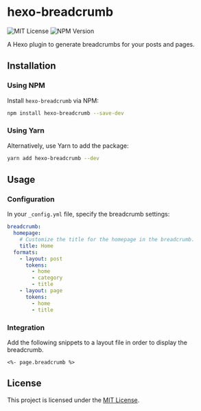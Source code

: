 # hexo-breadcrumb

![MIT License](https://img.shields.io/npm/l/hexo-breadcrumb?style=social)
![NPM Version](https://img.shields.io/npm/v/hexo-breadcrumb?style=social)

A Hexo plugin to generate breadcrumbs for your posts and pages.

## Installation

### Using NPM
Install `hexo-breadcrumb` via NPM:

```bash
npm install hexo-breadcrumb --save-dev
```

### Using Yarn
Alternatively, use Yarn to add the package:

```bash
yarn add hexo-breadcrumb --dev
```

## Usage

### Configuration
In your `_config.yml` file, specify the breadcrumb settings:

```yaml
breadcrumb:
  homepage:
    # Customize the title for the homepage in the breadcrumb.
    title: Home
  formats:
    - layout: post
      tokens:
        - home
        - category
        - title
    - layout: page
      tokens:
        - home
        - title
```

### Integration
Add the following snippets to a layout file in order to display the breadcrumb.

```ejs
<%- page.breadcrumb %>
```

## License
This project is licensed under the [MIT License](LICENSE).
